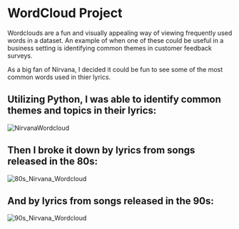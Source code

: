 # WordCloud Project

Wordclouds are a fun and visually appealing way of viewing frequently used words in a dataset. An example of when one of these could be useful in a business setting is identifying common themes in customer feedback surveys.

As a big fan of Nirvana, I decided it could be fun to see some of the most common words used in thier lyrics.

## Utilizing Python, I was able to identify common themes and topics in their lyrics:
![NirvanaWordcloud](https://github.com/AndCWen/WordCloud/assets/132102517/79a737ec-bf85-4e87-a879-eb334185b1dc)





## Then I broke it down by lyrics from songs released in the 80s:
![80s_Nirvana_Wordcloud](https://github.com/AndCWen/WordCloud/assets/132102517/c3852702-fd41-4415-8333-3483c140c2a9)






## And by lyrics from songs released in the 90s:
![90s_Nirvana_Wordcloud](https://github.com/AndCWen/WordCloud/assets/132102517/b272168c-8208-469d-9268-350625bd597a)
  
